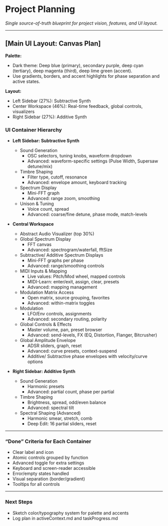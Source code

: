 # Project Planning

*Single source-of-truth blueprint for project vision, features, and UI layout.*

---

## [Main UI Layout: Canvas Plan]

**Palette:**  
- Dark theme: Deep blue (primary), secondary purple, deep cyan (tertiary), deep magenta (third), deep lime green (accent).  
- Use gradients, borders, and accent highlights for phase separation and active states.

**Layout:**  
- Left Sidebar (27%): Subtractive Synth
- Center Workspace (46%): Real-time feedback, global controls, visualizers
- Right Sidebar (27%): Additive Synth

### UI Container Hierarchy

- **Left Sidebar: Subtractive Synth**
  - Sound Generation
    - OSC selectors, tuning knobs, waveform dropdown
    - Advanced: waveform-specific settings (Pulse Width, Supersaw detune/mix)
  - Timbre Shaping
    - Filter type, cutoff, resonance
    - Advanced: envelope amount, keyboard tracking
  - Spectrum Display
    - Mini-FFT graph
    - Advanced: range zoom, smoothing
  - Unison & Tuning
    - Voice count, spread
    - Advanced: coarse/fine detune, phase mode, match-levels

- **Central Workspace**
  - Abstract Audio Visualizer (top 30%)
  - Global Spectrum Display
    - FFT canvas
    - Advanced: spectrogram/waterfall, fftSize
  - Subtractive/ Additive Spectrum Displays
    - Mini-FFT graphs per phase
    - Advanced: range/smoothing controls
  - MIDI Inputs & Mapping
    - Live values: Pitch/Mod wheel, mapped controls
    - MIDI-Learn: enter/exit, assign, clear, presets
    - Advanced: mapping management
  - Modulation Matrix Access
    - Open matrix, source grouping, favorites
    - Advanced: within-matrix toggles
  - Modulation
    - LFO/Env controls, assignments
    - Advanced: secondary routing, polarity
  - Global Controls & Effects
    - Master volume, pan, preset browser
    - Advanced: send-levels, FX (EQ, Distortion, Flanger, Bitcrusher)
  - Global Amplitude Envelope
    - ADSR sliders, graph, reset
    - Advanced: curve presets, context-suspend
    - Additive/ Subtractive phase envelopes with velocity/curve options

- **Right Sidebar: Additive Synth**
  - Sound Generation
    - Harmonic presets
    - Advanced: partial count, phase per partial
  - Timbre Shaping
    - Brightness, spread, odd/even balance
    - Advanced: spectral tilt
  - Spectral Shaping (Advanced)
    - Harmonic smear, stretch, comb
    - Deep Edit: 16 partial sliders, reset

---

### “Done” Criteria for Each Container

- Clear label and icon
- Atomic controls grouped by function
- Advanced toggle for extra settings
- Keyboard and screen-reader accessible
- Error/empty states handled
- Visual separation (border/gradient)
- Tooltips for all controls

---

### Next Steps

- Sketch color/typography system for palette and accents
- Log plan in activeContext.md and taskProgress.md

